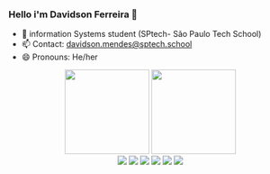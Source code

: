 ### Hello i'm Davidson Ferreira 👋
- 🌱 information Systems student (SPtech- São Paulo Tech School)
- 📫 Contact: davidson.mendes@sptech.school 
-  😄 Pronouns: He/her

  <div  align="center">
   <img height="150em" src='https://github-readme-stats.vercel.app/api?username=Davidsonmf07&show&countprivate=true&icons=true&theme=material-palenight'>
   <img height="150em" src="https://github-readme-stats.vercel.app/api/top-langs/?username=Davidsonmf07&countprivate=true&layout=compact&show_icons=true&theme=material-palenight">
  </div>


   <div  align="center">
     <img src="https://icongr.am/devicon/css3-original.svg?size=50&color=60307e">
     <img src="https://icongr.am/devicon/html5-original.svg?size=50&color=60307e">
     <img src="https://icongr.am/devicon/javascript-plain.svg?size=50&color=60307e">
     <img src="https://icongr.am/devicon/mysql-original.svg?size=50&color=60307e">
     <img src="https://icongr.am/devicon/git-original.svg?size=50&color=60307e">
     <img src="https://img.icons8.com/?size=50&id=ZoxjA0jZDdFZ&format=png&color=000000">
 </div>

